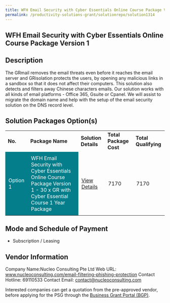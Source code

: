 ```yaml
---
title: WFH Email Security with Cyber Essentials Online Course Package Version 1
permalink: /productivity-solutions-grant/solutionrepo/solution1314
---
```


## WFH Email Security with Cyber Essentials Online Course Package Version 1

## Description

The GRmail removes the email threats even before it reaches the email server and GRisolation protects the users, by opening any malicious links in a sandbox so that it does not affect their computers. This solution also detects and filters away Chinese characters emails. Our solution works with all kinds of email platforms - Office 365, Gsuite or Cpanel. We will assist to migrate the domain name and help with the setup of the email security solution on the DNS record level.  

## Solution Packages Option(s)

<table>
<tr>
<td><b>No.</b></td>
<td><b>Package Name</b></td>
<td><b>Solution Details</b></td>
<td><b>Total Package Cost</b></td>
<td><b>Total Qualifying</b></td>
</tr>
<tr>
<td style='padding: 10px; background-color: #037E8A; color: #FFFFFF;'>Option 1</td>
<td style='padding: 10px; background-color: #037E8A; color: #FFFFFF;'>WFH Email Security with Cyber Essentials Online Course Package Version 1 - 30 x GR with Cyber Essential Course 1 Year Package</td>
<td style='padding: 10px;'><a href='https://www.gobusiness.gov.sg/images/psg/Desensitised_Nucleo_20200404_Annex_3_Part_1.pdf' target='_blank'>View Details</a></td>
<td style='padding: 10px;'>7170</td>
<td style='padding: 10px;'>7170</td>
</tr>
</table>

## Mode and Schedule of Payment

 - Subscription / Leasing

## Vendor Information

 Company Name:Nucleo Consulting Pte Ltd 
Web URL: www.nucleoconsulting.com/email-filtering-phishing-protection 
Contact Hotline: 69110533 
Contact Email: contact@nucleoconsulting.com 


Interested companies can get a quotation from the pre-approved vendor, before applying for the PSG through the <a href='https://www.businessgrants.gov.sg/'>Business Grant Portal (BGP)</a>.

<script src="/jquery/resize-tables.js"></script>
